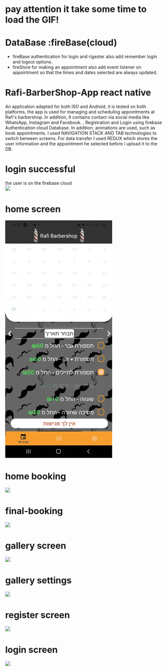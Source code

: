 # pay attention it take some time to load the GIF!

# DataBase :fireBase(cloud)
* fireBase authentication for login and rigester also add remember login and logout options. 
* fireStore for making an appointment also add event listener on appointment so that the times and dates selected are always updated.

# Rafi-BarberShop-App react native

An application adapted for both ISO and Android, it is tested on both platforms, the app is used for managing and scheduling appointments at Rafi's barbershop. In addition, It contains contact via social media like WhatsApp, Instagram and Facebook.
, Registration and Login using firebase Authentication cloud Database.
In addition, animations are used, such as book appointments.
I used NAVIGATION STACK AND TAB technologies to switch between screens.
For data transfer I used REDUX which stores the user information and the appointment he selected before i upload it to the DB.




# login successful
the user is on the firebase cloud 
<br>
![](./gif-barbershop-app/login-successful.gif)


# home screen
![](./gif-barbershop-app/home-selected.gif)


# home booking
![](./gif-barbershop-app/home-booking.gif)


# final-booking
![](./gif-barbershop-app/final-booking.gif)


# gallery screen
![](./gif-barbershop-app/gallery.gif)


# gallery settings
![](./gif-barbershop-app/settings.gif)


# register screen
![](./gif-barbershop-app/register.gif)


# login screen
![](./gif-barbershop-app/login.gif)

